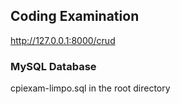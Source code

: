 ## Coding Examination

http://127.0.0.1:8000/crud

### MySQL Database

cpiexam-limpo.sql in the root directory
